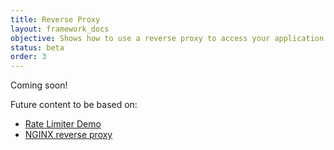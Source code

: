 ```yaml
---
title: Reverse Proxy
layout: framework_docs
objective: Shows how to use a reverse proxy to access your application
status: beta
order: 3
---
```


<div class="important">
Coming soon!
</div>

Future content to be based on:
* [Rate Limiter Demo](https://github.com/fly-apps/rate-limiter-demo?tab=readme-ov-file#container-demo)
* [NGINX reverse proxy](https://docs.nginx.com/nginx/admin-guide/web-server/reverse-proxy/)
